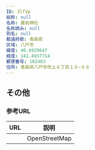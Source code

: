 ```yaml
---
ID: 3lfVp
総称: null
名称: 蒼前神社
名称読み: null
別名: null
都道府県: 青森県
区域: 八戸市
緯度: 40.4929647
経度: 141.4937714
郵便番号: 102403
住所: 青森県八戸市吹上６丁目１０−６６
---
```


## その他

### 参考URL

| URL | 説明          |
| --- | ------------- |
|     | OpenStreetMap |

